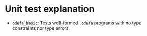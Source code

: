 # Unit test explanation

- `odefa_basic`: Tests well-formed `.odefa` programs with no type constraints nor type errors.
